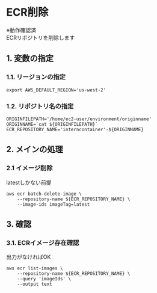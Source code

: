 <!-- omit in toc -->
# ECR削除

※動作確認済  
ECRリポジトリを削除します

## 1. 変数の指定

### 1.1. リージョンの指定

    export AWS_DEFAULT_REGION='us-west-2'

### 1.2. リポジトリ名の指定

    ORIGINFILEPATH='/home/ec2-user/environment/originname'
    ORIGINNAME=`cat ${ORIGINFILEPATH}`
    ECR_REPOSITORY_NAME='interncontainer'-${ORIGINNAME}

## 2. メインの処理

### 2.1 イメージ削除

latestしかない前提

    aws ecr batch-delete-image \
        --repository-name ${ECR_REPOSITORY_NAME} \
        --image-ids imageTag=latest

## 3. 確認

### 3.1. ECRイメージ存在確認

出力がなければOK

    aws ecr list-images \
        --repository-name ${ECR_REPOSITORY_NAME} \
        --query 'imageIds' \
        --output text
